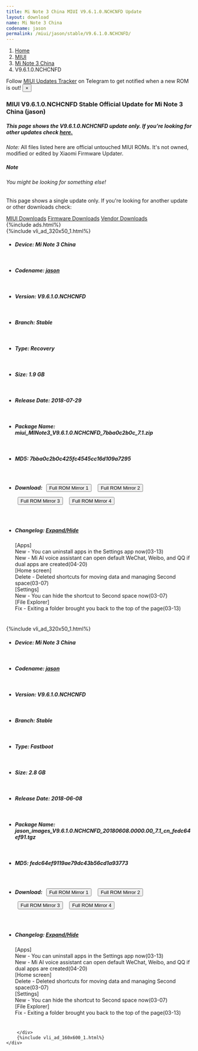 ```yaml
---
title: Mi Note 3 China MIUI V9.6.1.0.NCHCNFD Update
layout: download
name: Mi Note 3 China
codename: jason
permalink: /miui/jason/stable/V9.6.1.0.NCHCNFD/
---
```

<nav aria-label="breadcrumb">
    <ol class="breadcrumb">
        <li class="breadcrumb-item"><a href="/">Home</a></li>
        <li class="breadcrumb-item"><a href="/miui/">MIUI</a></li>
        <li class="breadcrumb-item"><a href="/miui/jason/">Mi Note 3 China</a></li>
        <li class="breadcrumb-item active" aria-current="page">V9.6.1.0.NCHCNFD</li>
    </ol>
</nav>
<div class="alert alert-primary alert-dismissible fade show" role="alert">
    Follow <a href="https://t.me/MIUIUpdatesTracker" class="alert-link">MIUI Updates Tracker</a> on Telegram to get
    notified when a new ROM is out!
    <button type="button" class="close" data-dismiss="alert" aria-label="Close">
        <span aria-hidden="true">&times;</span>
    </button>
</div>
<div class="col-12 mx-auto">
    <h3 class="title bg-light p-2 rounded">MIUI V9.6.1.0.NCHCNFD Stable Official Update for Mi Note 3 China (jason)</h3>
    <h5>This page shows the V9.6.1.0.NCHCNFD update only. If you're looking for other updates check
        <a href="/miui/jason/">here.</a></h5>
    <p><i>Note: </i>All files listed here are official untouched MIUI ROMs.
        It's not owned, modified or edited by Xiaomi Firmware Updater.</p>
    <div class="card">
        <div class="card-body">
            <h5 class="card-title">Note</h5>
            <h6 class="card-subtitle mb-2 text-muted">You might be looking for something else!</h6>
            <p class="card-text">This page shows a single update only.
                If you're looking for another update or other downloads check:</p>
            <a href="/miui/" class="card-link">MIUI Downloads</a>
            <a href="/firmware/" class="card-link">Firmware Downloads</a>
            <a href="/vendor/" class="card-link">Vendor Downloads</a>
        </div>
    </div>
    {%include ads.html%}
    <div class="row justify-content-center">
        <div class="col-10" id="downloads">
                    <div class="card card-body">
            {%include vli_ad_320x50_1.html%}
            <ul class="list-unstyled">
                <li style="padding-bottom: 10px;">
                    <h5><b>Device: </b>Mi Note 3 China</h5>
                </li>
                <li style="padding-bottom: 10px;">
                    <h5><b>Codename: </b> <a href="/miui/jason/" target="_blank">jason</a> </h5>
                </li>
                <li style="padding-bottom: 10px;">
                    <h5><b>Version: </b>V9.6.1.0.NCHCNFD</h5>
                </li>
                <li style="padding-bottom: 10px;">
                    <h5><b>Branch: </b>Stable</h5>
                </li>
                <li style="padding-bottom: 10px;">
                    <h5><b>Type: </b>Recovery</h5>
                </li>
                <li style="padding-bottom: 10px;">
                    <h5><b>Size: </b>1.9 GB</h5>
                </li>
                <li style="padding-bottom: 10px;">
                    <h5><b>Release Date: </b>2018-07-29</h5>
                </li>
                <li style="padding-bottom: 10px;">
                    <h5><b>Package Name: </b><span id="filename" class="text-dark">miui_MINote3_V9.6.1.0.NCHCNFD_7bba0c2b0c_7.1.zip</span></h5>
                </li>
                <li style="padding-bottom: 10px;">
                    <h5><b>MD5: </b><span id="md5" class="text-muted">7bba0c2b0c425fc4545cc16d109a7295</span></h5>
                </li>
                <li style="padding-bottom: 10px;">
                    <h5><b>Download: </b> <button type="button" id="download" class="btn btn-primary" style="margin: 7px;" onclick="window.open('https://bigota.d.miui.com/V9.6.1.0.NCHCNFD/miui_MINote3_V9.6.1.0.NCHCNFD_7bba0c2b0c_7.1.zip', '_blank');"><i class="fa fa-download"></i> Full ROM Mirror 1</button> <button type="button" id="download" class="btn btn-primary" style="margin: 7px;" onclick="window.open('https://ks3orig.bigota.d.miui.com/V9.6.1.0.NCHCNFD/miui_MINote3_V9.6.1.0.NCHCNFD_7bba0c2b0c_7.1.zip', '_blank');"><i class="fa fa-download"></i> Full ROM Mirror 2</button> <button type="button" id="download" class="btn btn-primary" style="margin: 7px;" onclick="window.open('https://airtel.bigota.d.miui.com/V9.6.1.0.NCHCNFD/miui_MINote3_V9.6.1.0.NCHCNFD_7bba0c2b0c_7.1.zip', '_blank');"><i class="fa fa-download"></i> Full ROM Mirror 3</button> <button type="button" id="download" class="btn btn-primary" style="margin: 7px;" onclick="window.open('https://hugeota.d.miui.com/V9.6.1.0.NCHCNFD/miui_MINote3_V9.6.1.0.NCHCNFD_7bba0c2b0c_7.1.zip', '_blank');"><i class="fa fa-download"></i> Full ROM Mirror 4</button></h5>
                </li>
                <li style="padding-bottom: 10px;">
                    <h5><b>Changelog: </b><a href="#jason_1_changelog" data-toggle="collapse" role="button"
                            aria-expanded="false" aria-controls="jason_1_changelog"> <i class="fa fa-arrow-down"
                                aria-hidden="true"></i> Expand/Hide</a></h5>
                    <div class="collapse" id="jason_1_changelog">
                        <p id="changelog_text">[Apps]<br>New - You can uninstall apps in the Settings app now(03-13)<br>New - Mi AI voice assistant can open default WeChat, Weibo, and QQ if dual apps are created(04-20)<br>[Home screen]<br>Delete - Deleted shortcuts for moving data and managing Second space(03-07)<br>[Settings]<br>New - You can hide the shortcut to Second space now(03-07)<br>[File Explorer]<br>Fix - Exiting a folder brought you back to the top of the page(03-13)</p>
                    </div>
                </li>
            </ul>
        </div>
        <div class="card card-body">
            {%include vli_ad_320x50_1.html%}
            <ul class="list-unstyled">
                <li style="padding-bottom: 10px;">
                    <h5><b>Device: </b>Mi Note 3 China</h5>
                </li>
                <li style="padding-bottom: 10px;">
                    <h5><b>Codename: </b> <a href="/miui/jason/" target="_blank">jason</a> </h5>
                </li>
                <li style="padding-bottom: 10px;">
                    <h5><b>Version: </b>V9.6.1.0.NCHCNFD</h5>
                </li>
                <li style="padding-bottom: 10px;">
                    <h5><b>Branch: </b>Stable</h5>
                </li>
                <li style="padding-bottom: 10px;">
                    <h5><b>Type: </b>Fastboot</h5>
                </li>
                <li style="padding-bottom: 10px;">
                    <h5><b>Size: </b>2.8 GB</h5>
                </li>
                <li style="padding-bottom: 10px;">
                    <h5><b>Release Date: </b>2018-06-08</h5>
                </li>
                <li style="padding-bottom: 10px;">
                    <h5><b>Package Name: </b><span id="filename" class="text-dark">jason_images_V9.6.1.0.NCHCNFD_20180608.0000.00_7.1_cn_fedc64ef91.tgz</span></h5>
                </li>
                <li style="padding-bottom: 10px;">
                    <h5><b>MD5: </b><span id="md5" class="text-muted">fedc64ef9119ae79dc43b56cd1a93773</span></h5>
                </li>
                <li style="padding-bottom: 10px;">
                    <h5><b>Download: </b> <button type="button" id="download" class="btn btn-primary" style="margin: 7px;" onclick="window.open('https://bigota.d.miui.com/V9.6.1.0.NCHCNFD/jason_images_V9.6.1.0.NCHCNFD_20180608.0000.00_7.1_cn_fedc64ef91.tgz', '_blank');"><i class="fa fa-download"></i> Full ROM Mirror 1</button> <button type="button" id="download" class="btn btn-primary" style="margin: 7px;" onclick="window.open('https://ks3orig.bigota.d.miui.com/V9.6.1.0.NCHCNFD/jason_images_V9.6.1.0.NCHCNFD_20180608.0000.00_7.1_cn_fedc64ef91.tgz', '_blank');"><i class="fa fa-download"></i> Full ROM Mirror 2</button> <button type="button" id="download" class="btn btn-primary" style="margin: 7px;" onclick="window.open('https://airtel.bigota.d.miui.com/V9.6.1.0.NCHCNFD/jason_images_V9.6.1.0.NCHCNFD_20180608.0000.00_7.1_cn_fedc64ef91.tgz', '_blank');"><i class="fa fa-download"></i> Full ROM Mirror 3</button> <button type="button" id="download" class="btn btn-primary" style="margin: 7px;" onclick="window.open('https://hugeota.d.miui.com/V9.6.1.0.NCHCNFD/jason_images_V9.6.1.0.NCHCNFD_20180608.0000.00_7.1_cn_fedc64ef91.tgz', '_blank');"><i class="fa fa-download"></i> Full ROM Mirror 4</button></h5>
                </li>
                <li style="padding-bottom: 10px;">
                    <h5><b>Changelog: </b><a href="#jason_2_changelog" data-toggle="collapse" role="button"
                            aria-expanded="false" aria-controls="jason_2_changelog"> <i class="fa fa-arrow-down"
                                aria-hidden="true"></i> Expand/Hide</a></h5>
                    <div class="collapse" id="jason_2_changelog">
                        <p id="changelog_text">[Apps]<br>New - You can uninstall apps in the Settings app now(03-13)<br>New - Mi AI voice assistant can open default WeChat, Weibo, and QQ if dual apps are created(04-20)<br>[Home screen]<br>Delete - Deleted shortcuts for moving data and managing Second space(03-07)<br>[Settings]<br>New - You can hide the shortcut to Second space now(03-07)<br>[File Explorer]<br>Fix - Exiting a folder brought you back to the top of the page(03-13)</p>
                    </div>
                </li>
            </ul>
        </div>

        </div>
        {%include vli_ad_160x600_1.html%}
    </div>
</div>
